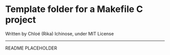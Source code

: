 # Template folder for a Makefile C project

Written by Chloé (Rika) Ichinose, under MIT License

---

README PLACEHOLDER
